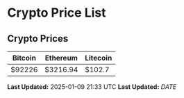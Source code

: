 # Crypto Price List

## Crypto Prices
| Bitcoin | Ethereum | Litecoin |
| ------- | -------- | -------- |
| $92226 | $3216.94 | $102.7 |
**Last Updated:** 2025-01-09 21:33 UTC
**Last Updated:** $DATE$
